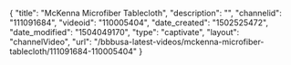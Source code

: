 {
    "title": "McKenna Microfiber Tablecloth",
    "description": "",
    "channelid": "111091684",
    "videoid": "110005404",
    "date_created": "1502525472",
    "date_modified": "1504049170",
    "type": "captivate",
    "layout": "channelVideo",
    "url": "\/bbbusa-latest-videos\/mckenna-microfiber-tablecloth\/111091684-110005404"
}